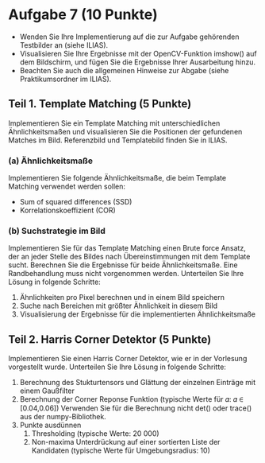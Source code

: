 # Aufgabe 7 (10 Punkte)

- Wenden Sie Ihre Implementierung auf die zur Aufgabe gehörenden Testbilder an (siehe ILIAS).
- Visualisieren Sie Ihre Ergebnisse mit der OpenCV-Funktion imshow() auf dem Bildschirm, und
fügen Sie die Ergebnisse Ihrer Ausarbeitung hinzu.
- Beachten Sie auch die allgemeinen Hinweise zur Abgabe (siehe Praktikumsordner im ILIAS).

## Teil 1. Template Matching (5 Punkte)
Implementieren Sie ein Template Matching mit unterschiedlichen Ähnlichkeitsmaßen und visualisieren
Sie die Positionen der gefundenen Matches im Bild. Referenzbild und Templatebild finden Sie in ILIAS.  
### (a) Ähnlichkeitsmaße
Implementieren Sie folgende Ähnlichkeitsmaße, die beim Template Matching verwendet werden sollen:  
- Sum of squared differences (SSD)
- Korrelationskoeffizient (COR)

### (b) Suchstrategie im Bild
Implementieren Sie für das Template Matching einen Brute force Ansatz, der an jeder Stelle des Bildes nach Übereinstimmungen mit dem Template sucht. Berechnen Sie die Ergebnisse für beide Ähnlichkeitsmaße. Eine Randbehandlung muss nicht vorgenommen werden. Unterteilen Sie Ihre Lösung in folgende Schritte:
1. Ähnlichkeiten pro Pixel berechnen und in einem Bild speichern
2. Suche nach Bereichen mit größter Ähnlichkeit in diesem Bild
3. Visualisierung der Ergebnisse für die implementierten Ähnlichkeitsmaße
## Teil 2. Harris Corner Detektor (5 Punkte)
Implementieren Sie einen Harris Corner Detektor, wie er in der Vorlesung vorgestellt wurde. Unterteilen Sie Ihre Lösung in folgende Schritte:  
1. Berechnung des Stukturtensors und Glättung der einzelnen Einträge mit einem Gaußfilter
2. Berechnung der Corner Reponse Funktion (typische Werte für 𝛼: 𝛼 ∈ [0.04,0.06])
Verwenden Sie für die Berechnung nicht det() oder trace() aus der numpy-Bibliothek.
3. Punkte ausdünnen
    1. Thresholding (typische Werte: 20 000)
    2. Non-maxima Unterdrückung auf einer sortierten Liste der Kandidaten (typische Werte für Umgebungsradius: 10)
